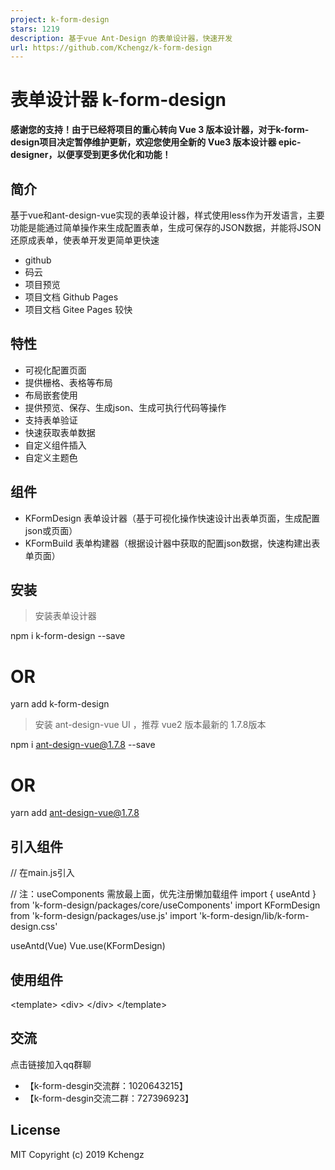 ```yaml
---
project: k-form-design
stars: 1219
description: 基于vue Ant-Design 的表单设计器，快速开发
url: https://github.com/Kchengz/k-form-design
---
```


表单设计器 k-form-design
===================

**感谢您的支持！由于已经将项目的重心转向 Vue 3 版本设计器，对于k-form-design项目决定暂停维护更新，欢迎您使用全新的 Vue3 版本设计器 epic-designer，以便享受到更多优化和功能！**

简介
--

基于vue和ant-design-vue实现的表单设计器，样式使用less作为开发语言，主要功能是能通过简单操作来生成配置表单，生成可保存的JSON数据，并能将JSON还原成表单，使表单开发更简单更快速

-   github
-   码云
-   项目预览
-   项目文档 Github Pages
-   项目文档 Gitee Pages 较快

特性
--

-   可视化配置页面
-   提供栅格、表格等布局
-   布局嵌套使用
-   提供预览、保存、生成json、生成可执行代码等操作
-   支持表单验证
-   快速获取表单数据
-   自定义组件插入
-   自定义主题色

组件
--

-   KFormDesign 表单设计器（基于可视化操作快速设计出表单页面，生成配置json或页面）
-   KFormBuild 表单构建器（根据设计器中获取的配置json数据，快速构建出表单页面）

安装
--

> 安装表单设计器

npm i k-form-design --save
 
# OR
yarn add k-form-design

> 安装 ant-design-vue UI ，推荐 vue2 版本最新的 1.7.8版本

npm i ant-design-vue@1.7.8 --save

# OR
yarn add ant-design-vue@1.7.8

引入组件
----

// 在main.js引入

// 注：useComponents 需放最上面，优先注册懒加载组件
import { useAntd } from 'k-form-design/packages/core/useComponents'
import KFormDesign from 'k-form-design/packages/use.js'
import 'k-form-design/lib/k-form-design.css'

useAntd(Vue)
Vue.use(KFormDesign)

使用组件
----

<template\>
  <div\>
   <k-form-design />
  </div\>
</template\>

交流
--

点击链接加入qq群聊

-   【k-form-desgin交流群：1020643215】
-   【k-form-desgin交流二群：727396923】

License
-------

MIT Copyright (c) 2019 Kchengz

